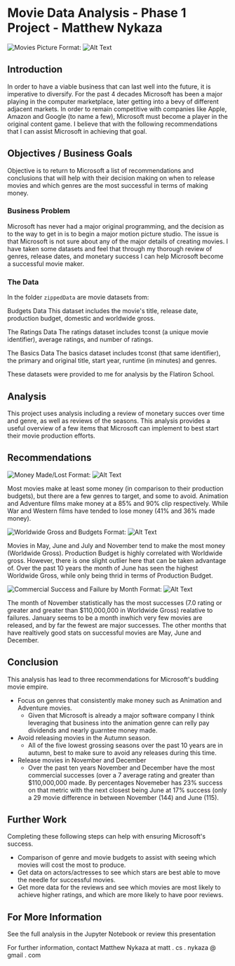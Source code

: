 # Movie Data Analysis - Phase 1 Project - Matthew Nykaza

![Movies Picture](https://github.com/MxCxSxN/Movie-Analysis-Matthew-Nykaza/tree/master/Images/2ac566bdad689373d124ed45b5b70209.png)
Format: ![Alt Text](url)

## Introduction

In order to have a viable business that can last well into the future, it is imperative to diversify. For the past 4 decades Microsoft has been a major playing in the computer marketplace, later getting into a bevy of different adjacent markets. In order to remain competitive with companies like Apple, Amazon and Google (to name a few), Microsoft must become a player in the original content game. I believe that with the following recommendations that I can assist Microsoft in achieving that goal. 

## Objectives / Business Goals

Objective is to return to Microsoft a list of recommendations and conclusions that will help with their decision making on when to release movies and which genres are the most successful in terms of making money. 

### Business Problem

Microsoft has never had a major original programming, and the decision as to the way to get in is to begin a major motion picture studio. The issue is that Microsoft is not sure about any of the major details of creating movies. I have taken some datasets and feel that through my thorough review of genres, release dates, and monetary success I can help Microsoft become a successful movie maker. 

### The Data

In the folder `zippedData` are movie datasets from:

Budgets Data
This dataset includes the movie's title, release date, production budget, domestic and worldwide gross. 

The Ratings Data
The ratings dataset includes tconst (a unique movie identifier), average ratings, and number of ratings.

The Basics Data
The basics dataset includes tconst (that same identifier), the primary and original title, start year, runtime (in minutes) and genres.

These datasets were provided to me for analysis by the Flatiron School. 

## Analysis

This project uses analysis including a review of monetary succes over time and genre, as well as reviews of the seasons. This analysis provides a useful overview of a few items that Microsoft can implement to best start their movie production efforts.

## Recommendations

![Money Made/Lost](https://github.com/MxCxSxN/Movie-Analysis-Matthew-Nykaza/tree/master/Images/dsc-phase-1-project-online/moneymadevsmoneylost.png)
Format: ![Alt Text](url)
 
Most movies make at least some money (in comparison to their production budgets), but there are a few genres to target, and some to avoid. Animation and Adventure films make money at a 85% and 90% clip respectively. While War and Western films have tended to lose money (41% and 36% made money). 

![Worldwide Gross and Budgets](https://github.com/MxCxSxN/Movie-Analysis-Matthew-Nykaza/tree/master/Images/worldwidegrossandbudgetbyseason.png)
Format: ![Alt Text](url)

Movies in May, June and July and November tend to make the most money (Worldwide Gross). Production Budget is highly correlated with Worldwide gross. However, there is one slight outlier here that can be taken advantage of. Over the past 10 years the month of June has seen the highest Worldwide Gross, while only being thrid in terms of Production Budget. 

![Commercial Success and Failure by Month](https://github.com/MxCxSxN/Movie-Analysis-Matthew-Nykaza/tree/master/Images/commercialsuccessesvsfailuresbymonth.png?raw=true)
Format: ![Alt Text](url)

The month of November statistically has the most successes (7.0 rating or greater and greater than $110,000,000 in Worldwide Gross) realative to failures. January seems to be a month inwhich very few movies are released, and by far the fewest are major successes. The other months that have realtively good stats on successful movies are May, June and December. 

## Conclusion

This analysis has lead to three recommendations for Microsoft's budding movie empire.

- Focus on genres that consistently make money such as Animation and Adventure movies. 
    - Given that Microsoft is already a major software company I think leveraging that business into the animation genre can relly pay dividends and nearly guarntee money made.
- Avoid releasing movies in the Autumn season. 
    - All of the five lowest grossing seasons over the past 10 years are in autumn, best to make sure to avoid any releases during this time.
- Release movies in November and December
    - Over the past ten years November and December have the most commercial successes (over a 7 average rating and greater than $110,000,000 made. By percentages Novemeber has 23% success on that metric with the next closest being June at 17% success (only a 29 movie difference in between November (144) and June (115).

## Further Work

Completing these following steps can help with ensuring Microsoft's success. 
- Comparison of genre and movie budgets to assist with seeing which movies will cost the most to produce.
- Get data on actors/actresses to see which stars are best able to move the needle for successful movies.
- Get more data for the reviews and see which movies are most likely to achieve higher ratings, and which are more likely to have poor reviews.

## For More Information
See the full analysis in the Jupyter Notebook or review this presentation 

For further information, contact Matthew Nykaza at matt . cs . nykaza @ gmail . com